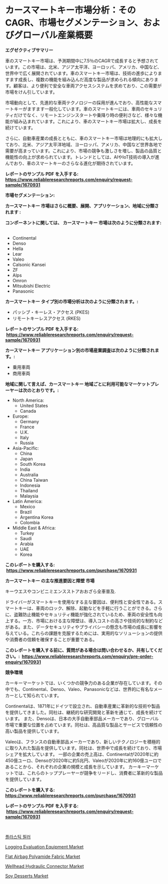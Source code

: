 <p><h1>カースマートキー市場分析：そのCAGR、市場セグメンテーション、およびグローバル産業概要</h1></p><p><strong>エグゼクティブサマリー</strong></p>
<p><p>車のスマートキー市場は、予測期間中に7.5％のCAGRで成長すると予想されています。この市場は、北米、アジア太平洋、ヨーロッパ、アメリカ、中国など、世界中で広く展開されています。車のスマートキー市場は、技術の進歩によりますます成長し、複数の機能を組み込んだ高度な製品が求められる傾向にあります。顧客は、より便利で安全な車両アクセスシステムを求めており、この需要が市場をけん引しています。</p><p>市場動向として、先進的な車両テクノロジーの採用が進んでおり、高性能なスマートキーがますます一般化しています。車のスマートキーには、車両のセキュリティだけでなく、リモートエンジンスタートや乗降り時の便利さなど、様々な機能が組み込まれています。これにより、車のスマートキー市場は拡大し、成長を続けています。</p><p>さらに、自動車産業の成長とともに、車のスマートキー市場は地理的にも拡大しており、北米、アジア太平洋地域、ヨーロッパ、アメリカ、中国など世界各地で需要が高まっています。これにより、市場の競争も激しさを増し、製品の品質と機能性の向上が求められています。トレンドとしては、AIやIoT技術の導入が進んでおり、車のスマートキーのさらなる進化が期待されています。</p></p>
<p><strong>レポートのサンプル PDF を入手する: <a href="https://www.reliableresearchreports.com/enquiry/request-sample/1670931">https://www.reliableresearchreports.com/enquiry/request-sample/1670931</a></strong></p>
<p><strong>市場セグメンテーション:</strong></p>
<p><strong> カースマートキー 市場はさらに概要、展開、アプリケーション、地域に分類されます :</strong></p>
<p><strong>コンポーネントに関しては、 カースマートキー 市場は次のように分類されます: &nbsp;</strong></p>
<p><ul><li>Continental</li><li>Denso</li><li>Hella</li><li>Lear</li><li>Valeo</li><li>Calsonic Kansei</li><li>ZF</li><li>Alps</li><li>Omron</li><li>Mitsubishi Electric</li><li>Panasonic</li></ul></p>
<p><strong> カースマートキー タイプ別の市場分析は次のように分類されます。:</strong></p>
<p><ul><li>パッシブ・キーレス・アクセス (PKES)</li><li>リモートキーレスアクセス (RKES)</li></ul></p>
<p><strong>レポートのサンプル PDF を入手する: &nbsp;<a href="https://www.reliableresearchreports.com/enquiry/request-sample/1670931">https://www.reliableresearchreports.com/enquiry/request-sample/1670931</a></strong></p>
<p><strong> カースマートキー アプリケーション別の市場産業調査は次のように分類されます。:</strong></p>
<p><ul><li>乗用車両</li><li>商用車両</li></ul></p>
<p><strong>地域に関して言えば、カースマートキー 地域ごとに利用可能なマーケットプレーヤーは次のとおりです。:</strong></p>
<p><ul>
    <li>
        North America:
        <ul>
            <li>United States</li>
            <li>Canada</li>
        </ul>
    </li>
    <li>
        Europe:
        <ul>
            <li>Germany</li>
            <li>France</li>
            <li>U.K.</li>
            <li>Italy</li>
            <li>Russia</li>
        </ul>
    </li>
    <li>
        Asia-Pacific:
        <ul>
            <li>China</li>
            <li>Japan</li>
            <li>South Korea</li>
            <li>India</li>
            <li>Australia</li>
            <li>China Taiwan</li>
            <li>Indonesia</li>
            <li>Thailand</li>
            <li>Malaysia</li>
        </ul>
    </li>
    <li>
        Latin America:
        <ul>
            <li>Mexico</li>
            <li>Brazil</li>
            <li>Argentina Korea</li>
            <li>Colombia</li>
        </ul>
    </li>
    <li>
        Middle East & Africa:
        <ul>
            <li>Turkey</li>
            <li>Saudi</li>
            <li>Arabia</li>
            <li>UAE</li>
            <li>Korea</li>
        </ul>
    </li>
    </ul></p>
<p><strong>このレポートを購入する: &nbsp;<a href="https://www.reliableresearchreports.com/purchase/1670931">https://www.reliableresearchreports.com/purchase/1670931</a></strong></p>
<p><strong>カースマートキー の主な推進要因と障壁 市場</strong></p>
<p><p>キーウエスやコンビニミエンスストアおおざら全車普及.</p><p>ドライバーがスマートキーを使用なする主な要因は、便利性と安全性である。スマートキーは、車両のロック、解除、起動などを手軽に行うことができる。さらに、盗難防止機能やセキュリティ機能が強化されているため、車両の安全性も向上する。一方、市場における主な障壁は、導入コストの高さや技術的な制約などがある。また、データセキュリティやプライバシーの懸念も市場の成長に影響を与えている。これらの課題を克服するためには、実用的なソリューションの提供や消費者の信頼を確保することが重要である。</p></p>
<p><strong>このレポートを購入する前に、質問がある場合は問い合わせるか、共有してください。:&nbsp; <a href="https://www.reliableresearchreports.com/enquiry/pre-order-enquiry/1670931">https://www.reliableresearchreports.com/enquiry/pre-order-enquiry/1670931</a></strong></p>
<p><strong>競争環境</strong></p>
<p><p>カーキーマーケットでは、いくつかの競争力のある企業が存在しています。その中でも、Continental、Denso、Valeo、Panasonicなどは、世界的に有名なメーカーとして知られています。</p><p>Continentalは、1871年にドイツで設立され、自動車産業に革新的な技術や製品を提供してきました。同社は、継続的な研究開発と革新を通じて、成長を続けています。 また、Densoは、日本の大手自動車部品メーカーであり、グローバル市場で重要な位置を占めています。同社は、高品質な製品とサービスで信頼性の高い製品を提供しています。</p><p>Valeoは、フランスの自動車部品メーカーであり、新しいテクノロジーを積極的に取り入れた製品を提供しています。同社は、世界中で成長を続けており、市場シェアを拡大しています。 一部の企業の売上高は、Continentalが2020年に約450億ユーロ、Densoが2020年に約5兆円、Valeoが2020年に約160億ユーロであることから、それぞれの企業の規模と成長を示しています。 カーキーマーケットでは、これらのトッププレーヤーが競争をリードし、消費者に革新的な製品を提供しています。</p></p>
<p><strong>このレポートを購入する: &nbsp; <a href="https://www.reliableresearchreports.com/purchase/1670931">https://www.reliableresearchreports.com/purchase/1670931</a></strong></p>
<p><strong>レポートのサンプル PDF を入手する: &nbsp;<a href="https://www.reliableresearchreports.com/enquiry/request-sample/1670931">https://www.reliableresearchreports.com/enquiry/request-sample/1670931</a></strong><strong></strong></p>
<p>&nbsp;</p>
<p><p><a href="https://github.com/sougarounis/Market-Research-Report-List-2/blob/main/5224657192784.md">플라스틱 필러</a></p><p><a href="https://issuu.com/reportprime-2/docs/logging-evaluation-equipment-market-size-2030.pptx">Logging Evaluation Equipment Market</a></p><p><a href="https://spotless-saver-8fd.notion.site/Flat-Airbag-Polyamide-Fabric-Market-Size-and-Examines-its-Market-Scope-with-a-Primary-Focus-on-Gro-9561869cae0744929ccedcca11c2ba57">Flat Airbag Polyamide Fabric Market</a></p><p><a href="https://issuu.com/reportprime-2/docs/wellhead-hydraulic-connector-market-size-2030.pptx">Wellhead Hydraulic Connector Market</a></p><p><a href="https://view.publitas.com/reportprime-1/soy-desserts-market-size-reflecting-a-forecast-till-2031-market-by-type-by-application-and-by-geography/">Soy Desserts Market</a></p></p>